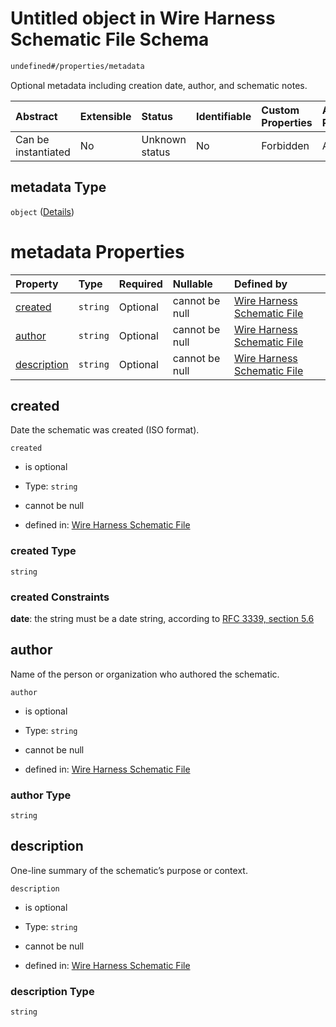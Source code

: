 # Untitled object in Wire Harness Schematic File Schema

```txt
undefined#/properties/metadata
```

Optional metadata including creation date, author, and schematic notes.

| Abstract            | Extensible | Status         | Identifiable | Custom Properties | Additional Properties | Access Restrictions | Defined In                                                              |
| :------------------ | :--------- | :------------- | :----------- | :---------------- | :-------------------- | :------------------ | :---------------------------------------------------------------------- |
| Can be instantiated | No         | Unknown status | No           | Forbidden         | Allowed               | none                | [schematic.schema.json\*](schematic.schema.json "open original schema") |

## metadata Type

`object` ([Details](schematic-properties-metadata.md))

# metadata Properties

| Property                    | Type     | Required | Nullable       | Defined by                                                                                                                                     |
| :-------------------------- | :------- | :------- | :------------- | :--------------------------------------------------------------------------------------------------------------------------------------------- |
| [created](#created)         | `string` | Optional | cannot be null | [Wire Harness Schematic File](schematic-properties-metadata-properties-created.md "undefined#/properties/metadata/properties/created")         |
| [author](#author)           | `string` | Optional | cannot be null | [Wire Harness Schematic File](schematic-properties-metadata-properties-author.md "undefined#/properties/metadata/properties/author")           |
| [description](#description) | `string` | Optional | cannot be null | [Wire Harness Schematic File](schematic-properties-metadata-properties-description.md "undefined#/properties/metadata/properties/description") |

## created

Date the schematic was created (ISO format).

`created`

* is optional

* Type: `string`

* cannot be null

* defined in: [Wire Harness Schematic File](schematic-properties-metadata-properties-created.md "undefined#/properties/metadata/properties/created")

### created Type

`string`

### created Constraints

**date**: the string must be a date string, according to [RFC 3339, section 5.6](https://tools.ietf.org/html/rfc3339 "check the specification")

## author

Name of the person or organization who authored the schematic.

`author`

* is optional

* Type: `string`

* cannot be null

* defined in: [Wire Harness Schematic File](schematic-properties-metadata-properties-author.md "undefined#/properties/metadata/properties/author")

### author Type

`string`

## description

One-line summary of the schematic’s purpose or context.

`description`

* is optional

* Type: `string`

* cannot be null

* defined in: [Wire Harness Schematic File](schematic-properties-metadata-properties-description.md "undefined#/properties/metadata/properties/description")

### description Type

`string`
